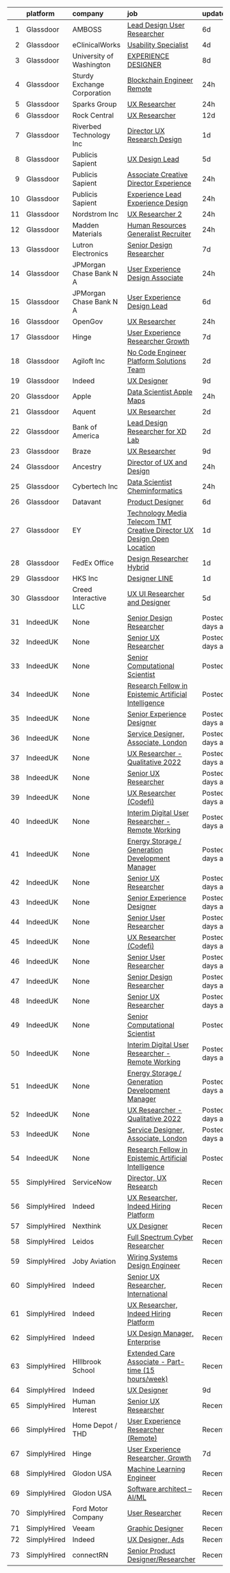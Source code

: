 

|    | platform    | company                     | job                                                                                                                                                                                                                                                                                                                                                                                                                                                                                                                                                                                                                                                                                                                                                                                                                                                                                                                                                                                                                                                                                                                                                                                                                                                                                             | update_time      | location                  |
|---:|:------------|:----------------------------|:------------------------------------------------------------------------------------------------------------------------------------------------------------------------------------------------------------------------------------------------------------------------------------------------------------------------------------------------------------------------------------------------------------------------------------------------------------------------------------------------------------------------------------------------------------------------------------------------------------------------------------------------------------------------------------------------------------------------------------------------------------------------------------------------------------------------------------------------------------------------------------------------------------------------------------------------------------------------------------------------------------------------------------------------------------------------------------------------------------------------------------------------------------------------------------------------------------------------------------------------------------------------------------------------|:-----------------|:--------------------------|
|  1 | Glassdoor   | AMBOSS                      | [Lead Design   User Researcher](https://www.glassdoor.com/partner/jobListing.htm?pos=127&ao=1136043&s=58&guid=0000017e523fe666997d91910cf656ec&src=GD_JOB_AD&t=SR&vt=w&ea=1&cs=1_3af6d7f1&cb=1642057426927&jobListingId=1007548011176&jrtk=3-0-1fp93vplcu4lq801-1fp93vplnu2el800-c65361c018ccf8f4-)                                                                                                                                                                                                                                                                                                                                                                                                                                                                                                                                                                                                                                                                                                                                                                                                                                                                                                                                                                                             | 6d               | New York, NY              |
|  2 | Glassdoor   | eClinicalWorks              | [Usability Specialist](https://www.glassdoor.com/partner/jobListing.htm?pos=125&ao=1136043&s=58&guid=0000017e523fe666997d91910cf656ec&src=GD_JOB_AD&t=SR&vt=w&cs=1_4c431acf&cb=1642057426927&jobListingId=1007552386628&jrtk=3-0-1fp93vplcu4lq801-1fp93vplnu2el800-71cf80888b31d501-)                                                                                                                                                                                                                                                                                                                                                                                                                                                                                                                                                                                                                                                                                                                                                                                                                                                                                                                                                                                                           | 4d               | Westborough, MA           |
|  3 | Glassdoor   | University of Washington    | [EXPERIENCE DESIGNER](https://www.glassdoor.com/partner/jobListing.htm?pos=111&ao=1136043&s=58&guid=0000017e523fe666997d91910cf656ec&src=GD_JOB_AD&t=SR&vt=w&cs=1_46f35928&cb=1642057426922&jobListingId=1007542813529&jrtk=3-0-1fp93vplcu4lq801-1fp93vplnu2el800-a96dbf157b1ef8b9-)                                                                                                                                                                                                                                                                                                                                                                                                                                                                                                                                                                                                                                                                                                                                                                                                                                                                                                                                                                                                            | 8d               | Seattle, WA               |
|  4 | Glassdoor   | Sturdy Exchange Corporation | [Blockchain Engineer  Remote ](https://www.glassdoor.com/partner/jobListing.htm?pos=129&ao=1136043&s=58&guid=0000017e523fe666997d91910cf656ec&src=GD_JOB_AD&t=SR&vt=w&ea=1&cs=1_78058c14&cb=1642057426927&jobListingId=1007565094155&jrtk=3-0-1fp93vplcu4lq801-1fp93vplnu2el800-2d5039d2d9b14812-)                                                                                                                                                                                                                                                                                                                                                                                                                                                                                                                                                                                                                                                                                                                                                                                                                                                                                                                                                                                              | 24h              | Remote                    |
|  5 | Glassdoor   | Sparks Group                | [UX Researcher](https://www.glassdoor.com/partner/jobListing.htm?pos=107&ao=1110586&s=58&guid=0000017e523fe666997d91910cf656ec&src=GD_JOB_AD&t=SR&vt=w&cs=1_c4583351&cb=1642057426922&jobListingId=1007563684599&cpc=48B9F4758953335C&jrtk=3-0-1fp93vplcu4lq801-1fp93vplnu2el800-184223a7dce5ac4c--6NYlbfkN0CVbIAoVGlVV0muHIzlWY31dYj5hrVkKa7qBWZ-hZn3g-zWnitpxah_RyLopvrEJPKoLJh1QzIs13aGX31Fi3ArsbR89NmPLu2UIuhQHVwasappND4bnswjaFfyMjHNNVkN8LlTJey06hG18EbGb7sz9RK687gX_Dlk4zA_r2ZEcVn-M-pS0d11mGCh9mr58Nmm4zNIa2TKG2EkcaMN_SOqAVfkO1t09YTZZQp5bMi5frl1RyGzWKx9NYjA2ghxh_J_EZSTxMW4zhZjgn252OGDxuQQ1xXul2eriVS96DVlhktjLwY97V_SCmRAlVY-oMvSEeYHSIObtSZnW7n07CCRFphmkY0vVewHxKyRfepDaeFvjs4KLMMmfDCImaFESqn7KpSzAFb2MfWWLyv_JnublnTTsT7RqOJZY7dyzr1TN7Q9gdPXaDloFVBpcYGwt-vWcJ9terdHLXG-ANPB-EeB-6Z1ikX5JX8wnVVtOupYs5J-6IxcFfjS)                                                                                                                                                                                                                                                                                                                                                                                                                                                             | 24h              | Memphis, TN               |
|  6 | Glassdoor   | Rock Central                | [UX Researcher](https://www.glassdoor.com/partner/jobListing.htm?pos=101&ao=1110586&s=58&guid=0000017e523fe666997d91910cf656ec&src=GD_JOB_AD&t=SR&vt=w&cs=1_5847758e&cb=1642057426920&jobListingId=1007535811516&cpc=672A8611FAAE4E7A&jrtk=3-0-1fp93vplcu4lq801-1fp93vplnu2el800-efd8113c00cbf396--6NYlbfkN0D1gKYbjhnuLsLCCsuy6Da6jM-qXt-1-sWstwvcDeqOdG4rUB5T0Fg-_VT6QSyx-oBAJb3UoqiZ4OC0Q7EvcXYk9SCoUtNiMjp0X47c9Ms6kThETU25qECcKXEyiY7Izbjfl7y65tB706SKNoR27GDGbEQlNBmd5udnKpRF1E1BzTaUWsWhdFeGvU2XX1gN5TIAfvtGcaXE9vRNxGpfww_Y7pxXWgoeMFb54LJO9APvVQLFcQrMuoUzHggXRuJlahLY-MuyYJ5P4VzARO7faf8wMY3n8E4Wd5Olb0wCaiTqh9yBT_i1lqdn2ZBKtTLs6-KoLfs2i98Lmwnl9UCoupa6IglhbZbdtNRcH3RAnFuTyQVkI9urREIZUxp2KnqMuySZ17EzsJnimhBJzxjQVr0Iemy6VY4MVy3-4WyyisBmCKxRIAHAeeuJRKEHKNb85TzAknfhquhTPuU7K7f9r7Mkmlaa9enlVOeDsXooqPE1MGsd2yDtAOUMgWDFTFhVQazeChBu_ZhjtTAtUcJm4wNl)                                                                                                                                                                                                                                                                                                                                                                                                                             | 12d              | Michigan                  |
|  7 | Glassdoor   | Riverbed Technology  Inc    | [Director  UX Research   Design](https://www.glassdoor.com/partner/jobListing.htm?pos=113&ao=1136043&s=58&guid=0000017e523fe666997d91910cf656ec&src=GD_JOB_AD&t=SR&vt=w&cs=1_d22e59a4&cb=1642057426922&jobListingId=1007559477203&jrtk=3-0-1fp93vplcu4lq801-1fp93vplnu2el800-81ee9083b771f14a-)                                                                                                                                                                                                                                                                                                                                                                                                                                                                                                                                                                                                                                                                                                                                                                                                                                                                                                                                                                                                 | 1d               | Austin, TX                |
|  8 | Glassdoor   | Publicis Sapient            | [UX Design Lead](https://www.glassdoor.com/partner/jobListing.htm?pos=117&ao=1136043&s=58&guid=0000017e523fe666997d91910cf656ec&src=GD_JOB_AD&t=SR&vt=w&cs=1_4f817edf&cb=1642057426923&jobListingId=1007551919566&jrtk=3-0-1fp93vplcu4lq801-1fp93vplnu2el800-c4a4b3c03f942954-)                                                                                                                                                                                                                                                                                                                                                                                                                                                                                                                                                                                                                                                                                                                                                                                                                                                                                                                                                                                                                 | 5d               | New York, NY              |
|  9 | Glassdoor   | Publicis Sapient            | [Associate Creative Director Experience](https://www.glassdoor.com/partner/jobListing.htm?pos=130&ao=1136043&s=58&guid=0000017e523fe666997d91910cf656ec&src=GD_JOB_AD&t=SR&vt=w&cs=1_8df51b5f&cb=1642057426927&jobListingId=1007565075901&jrtk=3-0-1fp93vplcu4lq801-1fp93vplnu2el800-ea94d60c4d251aa8-)                                                                                                                                                                                                                                                                                                                                                                                                                                                                                                                                                                                                                                                                                                                                                                                                                                                                                                                                                                                         | 24h              | Washington, DC            |
| 10 | Glassdoor   | Publicis Sapient            | [Experience Lead Experience Design](https://www.glassdoor.com/partner/jobListing.htm?pos=115&ao=1136043&s=58&guid=0000017e523fe666997d91910cf656ec&src=GD_JOB_AD&t=SR&vt=w&cs=1_2288606e&cb=1642057426922&jobListingId=1007565075977&jrtk=3-0-1fp93vplcu4lq801-1fp93vplnu2el800-820e8d2f1c678ae2-)                                                                                                                                                                                                                                                                                                                                                                                                                                                                                                                                                                                                                                                                                                                                                                                                                                                                                                                                                                                              | 24h              | Washington, DC            |
| 11 | Glassdoor   | Nordstrom Inc               | [UX Researcher 2](https://www.glassdoor.com/partner/jobListing.htm?pos=114&ao=1136043&s=58&guid=0000017e523fe666997d91910cf656ec&src=GD_JOB_AD&t=SR&vt=w&cs=1_6d889bd7&cb=1642057426922&jobListingId=1007564157205&jrtk=3-0-1fp93vplcu4lq801-1fp93vplnu2el800-93d15ee5e6497cb5-)                                                                                                                                                                                                                                                                                                                                                                                                                                                                                                                                                                                                                                                                                                                                                                                                                                                                                                                                                                                                                | 24h              | Madison, WI               |
| 12 | Glassdoor   | Madden Materials            | [Human Resources Generalist Recruiter](https://www.glassdoor.com/partner/jobListing.htm?pos=106&ao=1110586&s=58&guid=0000017e523fe666997d91910cf656ec&src=GD_JOB_AD&t=SR&vt=w&ea=1&cs=1_80bb777e&cb=1642057426922&jobListingId=1007562775772&cpc=6193B0C32834B022&jrtk=3-0-1fp93vplcu4lq801-1fp93vplnu2el800-a5be6dee7a83150e--6NYlbfkN0ACu_hgM4mYOpGjE6TXudS1eLEYdlotK5aSiNrSIRlNji8Bwr87daNNDrAMnJJrH5jd6xDbdysst0rCzN_v6vWTbnl4HZCyw74mncoHnPZUyUlrSmjd-D8qjhOPEv6wzSq15zOYSxJ2NkLulsXkAyEm6Oesm2gXvf0mHcj8gektbs4zgztpwKyDFuKisonqL6ao0c2x4ficQ06sYeh2UrP_IEmvTWXHBuCsTq7RQc_gYpFv2TyzjKzNACDDdPSjglNNgrWLstzf2cKoMeFCdzR5rFajmJH3RIWjtDaqPm4P6STDkzaBNbj5blmicuN2pPIP3lx1Wpr25r420jEMf7yistCaBM7IZiQlJlVquVs0bIARG8uAQBDVCznKtTcFK4eX2lSsDSJUW00vFaVYChd4tTwtVGahFtUT0B7yO1cHK48JrK7OlSvc3hpdnRwvc5nhDVMeBt8sscrzKMyQG6HbCKkdlC2DIvhLZbhkGne8uIkPp_TRisoX)                                                                                                                                                                                                                                                                                                                                                                                                                                 | 24h              | San Antonio, TX           |
| 13 | Glassdoor   | Lutron Electronics          | [Senior Design Researcher](https://www.glassdoor.com/partner/jobListing.htm?pos=103&ao=1110586&s=58&guid=0000017e523fe666997d91910cf656ec&src=GD_JOB_AD&t=SR&vt=w&cs=1_7a299f27&cb=1642057426921&jobListingId=1007545667342&cpc=59DF70BB7E75A6DF&jrtk=3-0-1fp93vplcu4lq801-1fp93vplnu2el800-aa5a6d27452f24e1--6NYlbfkN0BX2EqfExpUanrRnftN7CNDLax45vH8WZksnYfBRugcBob_J_pmiuZbL7x4cQfXrHaSsAnyw_ytxsTRtPiWOEmia63VMmc2-thuzN-sEFnHIzSVzMPJkUFfKg2iq3yszPdIjIck5gqwl1az3pdsHcPhKT3Tsc-9nAKUfw-JPDzRm4NSV-UWg6ABTg9FnRkheFQeev0x0PANMvZlXX9IAp5-mApSpFHC8TV19YK-3rYzOQLwpqNrTvXPbLzXpxlniGj3tycEyrAJ9vegY-dxJBD56sVgy-U0LCwPAL43PqOswBVdIe5uWcrBH_xbVII-B_YmDcOCjaw5xUHkxG5O1caSgvHZirFRQw6gI-XPwlf2IP5VJfhS5-euX3GjpJesOD7McaRibfFMGLXhBz07REhlREaar9xYFPqj0ZjIKxpG0urjuEUoCZO4M_ZqtZCiHlgYEPV3IWZg-byPOb739raT)                                                                                                                                                                                                                                                                                                                                                                                                                                                                                  | 7d               | Coopersburg, PA           |
| 14 | Glassdoor   | JPMorgan Chase Bank  N A    | [User Experience Design Associate](https://www.glassdoor.com/partner/jobListing.htm?pos=121&ao=1136043&s=58&guid=0000017e523fe666997d91910cf656ec&src=GD_JOB_AD&t=SR&vt=w&cs=1_c550d9fa&cb=1642057426926&jobListingId=1007561929859&jrtk=3-0-1fp93vplcu4lq801-1fp93vplnu2el800-00d7ca07ca8cec8c-)                                                                                                                                                                                                                                                                                                                                                                                                                                                                                                                                                                                                                                                                                                                                                                                                                                                                                                                                                                                               | 24h              | Columbus, OH              |
| 15 | Glassdoor   | JPMorgan Chase Bank  N A    | [User Experience Design Lead](https://www.glassdoor.com/partner/jobListing.htm?pos=128&ao=1136043&s=58&guid=0000017e523fe666997d91910cf656ec&src=GD_JOB_AD&t=SR&vt=w&cs=1_874b9864&cb=1642057426927&jobListingId=1007547034838&jrtk=3-0-1fp93vplcu4lq801-1fp93vplnu2el800-fadc7fcd489c43f5-)                                                                                                                                                                                                                                                                                                                                                                                                                                                                                                                                                                                                                                                                                                                                                                                                                                                                                                                                                                                                    | 6d               | Columbus, OH              |
| 16 | Glassdoor   | OpenGov                     | [UX Researcher](https://www.glassdoor.com/partner/jobListing.htm?pos=126&ao=1136043&s=58&guid=0000017e523fe666997d91910cf656ec&src=GD_JOB_AD&t=SR&vt=w&cs=1_3d206449&cb=1642057426927&jobListingId=1007563265912&jrtk=3-0-1fp93vplcu4lq801-1fp93vplnu2el800-e641285eb4e63aca-)                                                                                                                                                                                                                                                                                                                                                                                                                                                                                                                                                                                                                                                                                                                                                                                                                                                                                                                                                                                                                  | 24h              | Remote                    |
| 17 | Glassdoor   | Hinge                       | [User Experience Researcher  Growth](https://www.glassdoor.com/partner/jobListing.htm?pos=109&ao=1136043&s=58&guid=0000017e523fe666997d91910cf656ec&src=GD_JOB_AD&t=SR&vt=w&cs=1_a7931a46&cb=1642057426922&jobListingId=1007546517539&jrtk=3-0-1fp93vplcu4lq801-1fp93vplnu2el800-a04c4c02b58217d0-)                                                                                                                                                                                                                                                                                                                                                                                                                                                                                                                                                                                                                                                                                                                                                                                                                                                                                                                                                                                             | 7d               | New York, NY              |
| 18 | Glassdoor   | Agiloft  Inc                | [No Code Engineer   Platform Solutions Team](https://www.glassdoor.com/partner/jobListing.htm?pos=110&ao=1110586&s=58&guid=0000017e523fe666997d91910cf656ec&src=GD_JOB_AD&t=SR&vt=w&ea=1&cs=1_1c0a4552&cb=1642057426922&jobListingId=1007557680177&cpc=451933188B21919D&jrtk=3-0-1fp93vplcu4lq801-1fp93vplnu2el800-f8a83cc613e2d1ae--6NYlbfkN0CAWfis36FssbBKNUsfcwAMCO2LgOD9nxtrVsRgqhUcKrCcREGEXtr7BxwZToPy9Z1cdB8qzn77HMgAK8CBuKMZdV8PSzIsc0L3I9cB4skCZFWhEBZYKxxTMGBx-B7vKHjhKhdfQ0sbVaeXL_8gJBkHuO0gn7jM_zNRRA9qFL6z4sIaATqPdNOszcIc2_eMCNECbqZpa04B8EkUVD2kOaPQEEr8gKdZCuk96o656tMhn5OXiyuXJYOHDYJgCfek1x8QJpauZkqZ_pojHcJKXfjCPFZ6JvIwxh63W0gbA6q5Hm-iGIFtfal7qrD-vMssMr1lKWcuiDSjK4rKP06Xs4BDo1JkW0Oz6s4zRXsNF05r_gUXqqrizfBHKWc1AjofxSZblOl-jXr90XE_6lU6pkn01IjGuo-xa3lMz4VH4em4dvIMZoJpTP0PT8CptuyVYw7kePBgck2xA-qwKwu-GZo8roL_4q1BuXn6cTA_7cG87oV-gfBpJMne)                                                                                                                                                                                                                                                                                                                                                                                                                           | 2d               | Chicago, IL               |
| 19 | Glassdoor   | Indeed                      | [UX Designer](https://www.glassdoor.com/partner/jobListing.htm?pos=105&ao=1110586&s=58&guid=0000017e523fe666997d91910cf656ec&src=GD_JOB_AD&t=SR&vt=w&cs=1_c110cfdb&cb=1642057426921&jobListingId=1007539810873&cpc=32EE424DE2B657EB&jrtk=3-0-1fp93vplcu4lq801-1fp93vplnu2el800-d3d5b4091851a2a4--6NYlbfkN0CiRNM7CVr8YueLFKlzwbFWI0o7IjV438l4sVrvKZ0flj37geW1YDBjvjoFFx9B8OiGNc48x-W6UmkXcSSo3_xm9qCDzqfVcUHCsZwbBwwsBmJQXzu3GOFEegAmh2iV3W3-QD2S3l_hLb7Rvbg36fbPey_RumStvbXWhp_A3tNP7P-OttpXb2d8HTg7jFOJhuJeFoYYvqZ2CaDflAngx2AXguEKhBE-k-98_zadjTJOu3QEGU7_UCfarcJSugomjl4Pzi3N_Vx5MgBMn_-6s4ntdFdzb5xIFqdsGZSmVXJDuUC2sUK9FYwZg7wqyLCzWSfsQcnivYcZZa3zo3hpGXehYxChF9isySNd7R5h6Gd0_55saYAsGZixstz4O5cWL21hJ8kA-fqXEREGxFAxxJEWJ3Zgu1HJIck_VfAG3aUr3mw5S5P1Ift3VWS4ZmRhQB2ZKrvnpGlzj6O7HLpgX_-AaUvMOqC02BxX9STCEfRxtMaKVc8QLjm7hNTSjrWCN3A%3D)                                                                                                                                                                                                                                                                                                                                                                                                                                                 | 9d               | Remote                    |
| 20 | Glassdoor   | Apple                       | [Data Scientist   Apple Maps](https://www.glassdoor.com/partner/jobListing.htm?pos=108&ao=1110586&s=58&guid=0000017e523fe666997d91910cf656ec&src=GD_JOB_AD&t=SR&vt=w&cs=1_5c10c20f&cb=1642057426922&jobListingId=1007562961865&cpc=9908D8D4413DBB8A&jrtk=3-0-1fp93vplcu4lq801-1fp93vplnu2el800-169725c38b8dca8a--6NYlbfkN0BvKrLyj5gPmtZO9T8euul8TCxuuKNOtzRJOomxnwSEodTz2Bc-sPZl1dBMH13w-jPkzxoI1qJiF9dGSESEW2HyL5TxUM3I0BBbpzvxphHqbv1mIoGLIjdn_muGM8ZpzR3po6ww_eQZvdhdKTaYB878B7SZESmWPDcdSog7vM8SJtu4sNbUsS4PXEjhqhX04cD9by8fxtnuJu_Fz7Qwfxip3tCqB-4euOTYQXJDYUNCK9s8Bd8Q46hwdo3rfkE8bBGezzD7HAaH3M5m6-j3T-faCZOMV8fDXRJ43rBejpKprVNXXChsWRWO7-_3oBM-HHS7339WyQPF_1c4TMunjItjhSdztMtSmSysWZQ92bPwyTL14CFaKeSV-sTwAToNtkk5cnsfPblRxgz2YTppicLCy7OiyYAsjd_Pe0y5ajwScWuvWT3-dfosr6Z2HDTxs_1XOybh_1KMzcGl4Ef536pZGi32LAjJz-rBPDvgVkOBjxTqP0sw2-PL-GAJqSi29LkdWazC4p30YvkSegiTjnYAnWQ8VjW5q0LO8FTeipgVdU057fyHiHN4eKH_2XyJd1zdRxflxTHS3a7GbZjUga4V50tY_9DggYkwjHsXB_pN_sBKK7dIgM2VQjS-u8J9fbV1Y87-FHJdyWydDNFsfU-_OYwx27JYPoo8fm4eU8Sh3Ll7F6p5IQaEd2Ku2qZB7g2AU_R_rTDvMLexfAf1NVmvAp_2UkMasRs2YnYA9oeGAB0WQ_q55kysZzOfcntGcmNutPLPd2vr2agYBN3TJ56x3p4NlZr0wwvQlSYwwirXvHmF2NpQneFbJnoJHQ0WyaOJ9ktsr8h_JfchH_QQ9GOTwJ5EvansnZA1hveTPCrYMdCPiI29zqqvu6P6KthSegPdOrTLcUmj3cIaQDQVt1nr1Jc-Gk4i-2Y%3D) | 24h              | Seattle, WA               |
| 21 | Glassdoor   | Aquent                      | [UX Researcher](https://www.glassdoor.com/partner/jobListing.htm?pos=104&ao=1110586&s=58&guid=0000017e523fe666997d91910cf656ec&src=GD_JOB_AD&t=SR&vt=w&cs=1_4877df1e&cb=1642057426921&jobListingId=1007558056613&cpc=44CD5376B8534B8F&jrtk=3-0-1fp93vplcu4lq801-1fp93vplnu2el800-5a95e8103e987549--6NYlbfkN0DMrcEu7yrtATojKJA7cEzGQ3FdRGWLh0CZQInL4ECGI52ZyweAoyPmCtFqMPvTg61c8tyjDrMHE42n8nTrA7sqDXccCLOaLGWJIy8k54y35xZWFueXbs2lXQZhDuWA7xJjxW6tOiW0qoMlzfk0FddtZsdDwQ30gsbAGQFnBoIQVw-6JuWEvLz2Zpe0RfZ3yPsDnB5djS12WCbJFPKgatdL0jxYNvRdglW0nO3mwEZju9urXQt63SBkFWJFyCZyMHVCaFSmM67rxl_awhdNR-SL9Q0MbVW5D-L-4L10bIVRpDs4dRlbonqk5rN23L7b_vuTe4pKcMS6_vNC4CES9tb0x7FWAJDR8tH8LjKqKoFU5Sn6pob4MXXXkMKbNvH3zY-YwSAaLcHW264Qu9jRSKhSd1532Uz3c9pV5PX4rRAkJpPSSVkUGEFVtZ-PRj0ZMJo%3D)                                                                                                                                                                                                                                                                                                                                                                                                                                                                                                               | 2d               | Remote                    |
| 22 | Glassdoor   | Bank of America             | [Lead Design Researcher for XD Lab](https://www.glassdoor.com/partner/jobListing.htm?pos=118&ao=1136043&s=58&guid=0000017e523fe666997d91910cf656ec&src=GD_JOB_AD&t=SR&vt=w&cs=1_4fc2fd56&cb=1642057426923&jobListingId=1007556987378&jrtk=3-0-1fp93vplcu4lq801-1fp93vplnu2el800-d00c4a61e308e89a-)                                                                                                                                                                                                                                                                                                                                                                                                                                                                                                                                                                                                                                                                                                                                                                                                                                                                                                                                                                                              | 2d               | San Francisco, CA         |
| 23 | Glassdoor   | Braze                       | [UX Researcher](https://www.glassdoor.com/partner/jobListing.htm?pos=123&ao=1136043&s=58&guid=0000017e523fe666997d91910cf656ec&src=GD_JOB_AD&t=SR&vt=w&ea=1&cs=1_9a41e548&cb=1642057426926&jobListingId=1007540561700&jrtk=3-0-1fp93vplcu4lq801-1fp93vplnu2el800-6490dacdccc42027-)                                                                                                                                                                                                                                                                                                                                                                                                                                                                                                                                                                                                                                                                                                                                                                                                                                                                                                                                                                                                             | 9d               | San Francisco, CA         |
| 24 | Glassdoor   | Ancestry                    | [Director of UX and Design](https://www.glassdoor.com/partner/jobListing.htm?pos=120&ao=1136043&s=58&guid=0000017e523fe666997d91910cf656ec&src=GD_JOB_AD&t=SR&vt=w&cs=1_3620ff5c&cb=1642057426926&jobListingId=1007564158817&jrtk=3-0-1fp93vplcu4lq801-1fp93vplnu2el800-e85f3e2a267ccc34-)                                                                                                                                                                                                                                                                                                                                                                                                                                                                                                                                                                                                                                                                                                                                                                                                                                                                                                                                                                                                      | 24h              | San Francisco, CA         |
| 25 | Glassdoor   | Cybertech Inc               | [Data Scientist  Cheminformatics ](https://www.glassdoor.com/partner/jobListing.htm?pos=112&ao=1136043&s=58&guid=0000017e523fe666997d91910cf656ec&src=GD_JOB_AD&t=SR&vt=w&ea=1&cs=1_d3c5f795&cb=1642057426922&jobListingId=1007562143477&jrtk=3-0-1fp93vplcu4lq801-1fp93vplnu2el800-e4e07366a6f2ec1a-)                                                                                                                                                                                                                                                                                                                                                                                                                                                                                                                                                                                                                                                                                                                                                                                                                                                                                                                                                                                          | 24h              | Boston, MA                |
| 26 | Glassdoor   | Datavant                    | [Product Designer](https://www.glassdoor.com/partner/jobListing.htm?pos=119&ao=1136043&s=58&guid=0000017e523fe666997d91910cf656ec&src=GD_JOB_AD&t=SR&vt=w&cs=1_fef2db49&cb=1642057426923&jobListingId=1007548814302&jrtk=3-0-1fp93vplcu4lq801-1fp93vplnu2el800-95b1e9423143b837-)                                                                                                                                                                                                                                                                                                                                                                                                                                                                                                                                                                                                                                                                                                                                                                                                                                                                                                                                                                                                               | 6d               | California                |
| 27 | Glassdoor   | EY                          | [Technology  Media   Telecom   TMT   Creative Director  UX Design    Open Location](https://www.glassdoor.com/partner/jobListing.htm?pos=102&ao=1110586&s=58&guid=0000017e523fe666997d91910cf656ec&src=GD_JOB_AD&t=SR&vt=w&cs=1_f47884c7&cb=1642057426920&jobListingId=1007560097706&cpc=8AC01DCC8FF2DC38&jrtk=3-0-1fp93vplcu4lq801-1fp93vplnu2el800-922475f50093ee84--6NYlbfkN0ApfQGixEmYPQTkQXP0wBRsoKpWjLdaGQnIvuJEWvkrLc8Gv66pytalQuFc5j4iMy9c2QTI21BPXEtiT_LVRbdNFTdafPG7LxBbFSAAmtUNCcNovPtWLeJ_WKwFtUwApyyQ4bwuZc_2yWbQ4vvWlLsMK97pjv0S5rx5uj2IGjH6diymYl44u5hJRmStP8DaTNiCOkNzpXZdY0lpsGF1lrTKBW9gwKXjTPUH_G5aValdL4Cn5I8oIrnTJ3JV5dkO4egmTL-ZjWCMLZaG-7wO3H6frMlaltlcWLW4YVlOwC3uuFfiFNyRZZX2B5IM02z3aWQDckuZAFisDF5I_MjIcyC0PM9nnV_7MpBhae5Ja70u9DFYfawxR552W6608qlfxGDm5E5bkNw8ZrmtxWC3YoAQJ6u-myqeLiSq3ElFZbHok8WrdzvszTNt4QpA9nrNJ5G9edS1h9tKnINBfEqpt6xNXUZNic2UZocvYZLDGlHMPEEbXMq73Ht_VCgV0n3emX_QXErAkhdKBL4fuMU5oKaXSpQLBR6hwmmnP7EG8eMrXUCPN0lluKfZGpgsv94k2kN9cTajoq-ka43shdiXQnumDYywTVPIcXZulbhmwhl1YaC5TswAXmNAIldTPsI4q1kMihaSAvzu_cqjGAabPdPw_cOpmbyGHZiuQWefxxPvk2Kt2CBfxhxH)                                                                                                                                                                                         | 1d               | Philadelphia, PA          |
| 28 | Glassdoor   | FedEx Office                | [Design Researcher   Hybrid](https://www.glassdoor.com/partner/jobListing.htm?pos=122&ao=1136043&s=58&guid=0000017e523fe666997d91910cf656ec&src=GD_JOB_AD&t=SR&vt=w&cs=1_dec0c6bb&cb=1642057426926&jobListingId=1007560352120&jrtk=3-0-1fp93vplcu4lq801-1fp93vplnu2el800-905be7e6471aa628-)                                                                                                                                                                                                                                                                                                                                                                                                                                                                                                                                                                                                                                                                                                                                                                                                                                                                                                                                                                                                     | 1d               | Plano, TX                 |
| 29 | Glassdoor   | HKS  Inc                    | [Designer   LINE](https://www.glassdoor.com/partner/jobListing.htm?pos=116&ao=1136043&s=58&guid=0000017e523fe666997d91910cf656ec&src=GD_JOB_AD&t=SR&vt=w&cs=1_5425fa8f&cb=1642057426923&jobListingId=1007561349962&jrtk=3-0-1fp93vplcu4lq801-1fp93vplnu2el800-e222c613407c9249-)                                                                                                                                                                                                                                                                                                                                                                                                                                                                                                                                                                                                                                                                                                                                                                                                                                                                                                                                                                                                                | 1d               | Los Angeles, CA           |
| 30 | Glassdoor   | Creed Interactive LLC       | [UX UI Researcher and Designer](https://www.glassdoor.com/partner/jobListing.htm?pos=124&ao=1136043&s=58&guid=0000017e523fe666997d91910cf656ec&src=GD_JOB_AD&t=SR&vt=w&ea=1&cs=1_49cc20f5&cb=1642057426926&jobListingId=1007551962793&jrtk=3-0-1fp93vplcu4lq801-1fp93vplnu2el800-74ca34c98c71d896-)                                                                                                                                                                                                                                                                                                                                                                                                                                                                                                                                                                                                                                                                                                                                                                                                                                                                                                                                                                                             | 5d               | Saint Paul, MN            |
| 31 | IndeedUK    | None                        | [Senior Design Researcher](https://uk.indeed.com/rc/clk?jk=a79c7c39c6699827&fccid=0b3564a667f52b8b&vjs=3)                                                                                                                                                                                                                                                                                                                                                                                                                                                                                                                                                                                                                                                                                                                                                                                                                                                                                                                                                                                                                                                                                                                                                                                       | Posted6 days ago | London                    |
| 32 | IndeedUK    | None                        | [Senior UX Researcher](https://uk.indeed.com/rc/clk?jk=37e8452a72570481&fccid=71d9b918578c004a&vjs=3)                                                                                                                                                                                                                                                                                                                                                                                                                                                                                                                                                                                                                                                                                                                                                                                                                                                                                                                                                                                                                                                                                                                                                                                           | Posted7 days ago | London•Temporarily Remote |
| 33 | IndeedUK    | None                        | [Senior Computational Scientist](https://uk.indeed.com/rc/clk?jk=5311d84c7bebf1d1&fccid=003656df63cede32&vjs=3)                                                                                                                                                                                                                                                                                                                                                                                                                                                                                                                                                                                                                                                                                                                                                                                                                                                                                                                                                                                                                                                                                                                                                                                 | PostedToday      | Cambridge CB21 6GH        |
| 34 | IndeedUK    | None                        | [Research Fellow in Epistemic Artificial Intelligence](https://uk.indeed.com/rc/clk?jk=1a4c0749df5b71db&fccid=175c5cc9a5611d25&vjs=3)                                                                                                                                                                                                                                                                                                                                                                                                                                                                                                                                                                                                                                                                                                                                                                                                                                                                                                                                                                                                                                                                                                                                                           | PostedToday      | Wheatley                  |
| 35 | IndeedUK    | None                        | [Senior Experience Designer](https://uk.indeed.com/rc/clk?jk=5cd2faa823c0af37&fccid=532afac41b2663f7&vjs=3)                                                                                                                                                                                                                                                                                                                                                                                                                                                                                                                                                                                                                                                                                                                                                                                                                                                                                                                                                                                                                                                                                                                                                                                     | Posted2 days ago | Newcastle upon Tyne       |
| 36 | IndeedUK    | None                        | [Service Designer, Associate, London](https://uk.indeed.com/rc/clk?jk=faf9d668b89c7fa9&fccid=aaf3b433897ea465&vjs=3)                                                                                                                                                                                                                                                                                                                                                                                                                                                                                                                                                                                                                                                                                                                                                                                                                                                                                                                                                                                                                                                                                                                                                                            | Posted7 days ago | London                    |
| 37 | IndeedUK    | None                        | [UX Researcher - Qualitative 2022](https://uk.indeed.com/rc/clk?jk=3f72e6a5266610f4&fccid=ba07516c418dda52&vjs=3)                                                                                                                                                                                                                                                                                                                                                                                                                                                                                                                                                                                                                                                                                                                                                                                                                                                                                                                                                                                                                                                                                                                                                                               | Posted5 days ago | Remote                    |
| 38 | IndeedUK    | None                        | [Senior UX Researcher](https://uk.indeed.com/company/Mind-Gym/jobs/Senior-Ux-Researcher-8151ddac1bd2e98b?fccid=8dea56735460bc4d&vjs=3)                                                                                                                                                                                                                                                                                                                                                                                                                                                                                                                                                                                                                                                                                                                                                                                                                                                                                                                                                                                                                                                                                                                                                          | Posted6 days ago | London                    |
| 39 | IndeedUK    | None                        | [UX Researcher (Codefi)](https://uk.indeed.com/rc/clk?jk=9ceb3ef300789fed&fccid=c3c98aa2beea188e&vjs=3)                                                                                                                                                                                                                                                                                                                                                                                                                                                                                                                                                                                                                                                                                                                                                                                                                                                                                                                                                                                                                                                                                                                                                                                         | Posted8 days ago | London•Remote             |
| 40 | IndeedUK    | None                        | [Interim Digital User Researcher - Remote Working](https://uk.indeed.com/rc/clk?jk=2ca5181c20756d6b&fccid=351f3b2c42e470ea&vjs=3)                                                                                                                                                                                                                                                                                                                                                                                                                                                                                                                                                                                                                                                                                                                                                                                                                                                                                                                                                                                                                                                                                                                                                               | Posted5 days ago | London•Remote             |
| 41 | IndeedUK    | None                        | [Energy Storage / Generation Development Manager](https://uk.indeed.com/rc/clk?jk=d860de19472532e4&fccid=3c40adb8832e77f0&vjs=3)                                                                                                                                                                                                                                                                                                                                                                                                                                                                                                                                                                                                                                                                                                                                                                                                                                                                                                                                                                                                                                                                                                                                                                | Posted7 days ago | London SE1 3LE+1 location |
| 42 | IndeedUK    | None                        | [Senior UX Researcher](https://uk.indeed.com/company/Mind-Gym/jobs/Senior-Ux-Researcher-8151ddac1bd2e98b?fccid=8dea56735460bc4d&vjs=3)                                                                                                                                                                                                                                                                                                                                                                                                                                                                                                                                                                                                                                                                                                                                                                                                                                                                                                                                                                                                                                                                                                                                                          | Posted6 days ago | London                    |
| 43 | IndeedUK    | None                        | [Senior Experience Designer](https://uk.indeed.com/rc/clk?jk=5cd2faa823c0af37&fccid=532afac41b2663f7&vjs=3)                                                                                                                                                                                                                                                                                                                                                                                                                                                                                                                                                                                                                                                                                                                                                                                                                                                                                                                                                                                                                                                                                                                                                                                     | Posted2 days ago | Newcastle upon Tyne       |
| 44 | IndeedUK    | None                        | [Senior User Researcher](https://uk.indeed.com/rc/clk?jk=a532108392794616&fccid=183f743ba0bb63ec&vjs=3)                                                                                                                                                                                                                                                                                                                                                                                                                                                                                                                                                                                                                                                                                                                                                                                                                                                                                                                                                                                                                                                                                                                                                                                         | Posted8 days ago | London E14 9FJ            |
| 45 | IndeedUK    | None                        | [UX Researcher (Codefi)](https://uk.indeed.com/rc/clk?jk=9ceb3ef300789fed&fccid=c3c98aa2beea188e&vjs=3)                                                                                                                                                                                                                                                                                                                                                                                                                                                                                                                                                                                                                                                                                                                                                                                                                                                                                                                                                                                                                                                                                                                                                                                         | Posted8 days ago | London•Remote             |
| 46 | IndeedUK    | None                        | [Senior User Researcher](https://uk.indeed.com/rc/clk?jk=a532108392794616&fccid=183f743ba0bb63ec&vjs=3)                                                                                                                                                                                                                                                                                                                                                                                                                                                                                                                                                                                                                                                                                                                                                                                                                                                                                                                                                                                                                                                                                                                                                                                         | Posted8 days ago | London E14 9FJ            |
| 47 | IndeedUK    | None                        | [Senior Design Researcher](https://uk.indeed.com/rc/clk?jk=a79c7c39c6699827&fccid=0b3564a667f52b8b&vjs=3)                                                                                                                                                                                                                                                                                                                                                                                                                                                                                                                                                                                                                                                                                                                                                                                                                                                                                                                                                                                                                                                                                                                                                                                       | Posted6 days ago | London                    |
| 48 | IndeedUK    | None                        | [Senior UX Researcher](https://uk.indeed.com/rc/clk?jk=37e8452a72570481&fccid=71d9b918578c004a&vjs=3)                                                                                                                                                                                                                                                                                                                                                                                                                                                                                                                                                                                                                                                                                                                                                                                                                                                                                                                                                                                                                                                                                                                                                                                           | Posted7 days ago | London•Temporarily Remote |
| 49 | IndeedUK    | None                        | [Senior Computational Scientist](https://uk.indeed.com/rc/clk?jk=5311d84c7bebf1d1&fccid=003656df63cede32&vjs=3)                                                                                                                                                                                                                                                                                                                                                                                                                                                                                                                                                                                                                                                                                                                                                                                                                                                                                                                                                                                                                                                                                                                                                                                 | PostedToday      | Cambridge CB21 6GH        |
| 50 | IndeedUK    | None                        | [Interim Digital User Researcher - Remote Working](https://uk.indeed.com/rc/clk?jk=2ca5181c20756d6b&fccid=351f3b2c42e470ea&vjs=3)                                                                                                                                                                                                                                                                                                                                                                                                                                                                                                                                                                                                                                                                                                                                                                                                                                                                                                                                                                                                                                                                                                                                                               | Posted5 days ago | London•Remote             |
| 51 | IndeedUK    | None                        | [Energy Storage / Generation Development Manager](https://uk.indeed.com/rc/clk?jk=d860de19472532e4&fccid=3c40adb8832e77f0&vjs=3)                                                                                                                                                                                                                                                                                                                                                                                                                                                                                                                                                                                                                                                                                                                                                                                                                                                                                                                                                                                                                                                                                                                                                                | Posted7 days ago | London SE1 3LE+1 location |
| 52 | IndeedUK    | None                        | [UX Researcher - Qualitative 2022](https://uk.indeed.com/rc/clk?jk=3f72e6a5266610f4&fccid=ba07516c418dda52&vjs=3)                                                                                                                                                                                                                                                                                                                                                                                                                                                                                                                                                                                                                                                                                                                                                                                                                                                                                                                                                                                                                                                                                                                                                                               | Posted5 days ago | Remote                    |
| 53 | IndeedUK    | None                        | [Service Designer, Associate, London](https://uk.indeed.com/rc/clk?jk=faf9d668b89c7fa9&fccid=aaf3b433897ea465&vjs=3)                                                                                                                                                                                                                                                                                                                                                                                                                                                                                                                                                                                                                                                                                                                                                                                                                                                                                                                                                                                                                                                                                                                                                                            | Posted7 days ago | London                    |
| 54 | IndeedUK    | None                        | [Research Fellow in Epistemic Artificial Intelligence](https://uk.indeed.com/rc/clk?jk=1a4c0749df5b71db&fccid=175c5cc9a5611d25&vjs=3)                                                                                                                                                                                                                                                                                                                                                                                                                                                                                                                                                                                                                                                                                                                                                                                                                                                                                                                                                                                                                                                                                                                                                           | PostedToday      | Wheatley                  |
| 55 | SimplyHired | ServiceNow                  | [Director, UX Research](https://www.simplyhired.com/job/ITEjdpN2-Vdpr2ZF96bn8z2oaW_SZewBc_jLIPgvEQviY32dUDo--w?q=generative+design)                                                                                                                                                                                                                                                                                                                                                                                                                                                                                                                                                                                                                                                                                                                                                                                                                                                                                                                                                                                                                                                                                                                                                             | Recently         | San Diego, CA             |
| 56 | SimplyHired | Indeed                      | [UX Researcher, Indeed Hiring Platform](https://www.simplyhired.com/job/iVSumyo0IBLd1a1Us29fYEa7E3WaY8GObSZy2ssoOSk8t7ZYhfw9ig?q=generative+design)                                                                                                                                                                                                                                                                                                                                                                                                                                                                                                                                                                                                                                                                                                                                                                                                                                                                                                                                                                                                                                                                                                                                             | Recently         | Remote                    |
| 57 | SimplyHired | Nexthink                    | [UX Designer](https://www.simplyhired.com/job/0s6gFfUVIxaYQymeJ1FWj-JRTrOddtjnQaFDV54O0gSedivUPqkCIA?q=generative+design)                                                                                                                                                                                                                                                                                                                                                                                                                                                                                                                                                                                                                                                                                                                                                                                                                                                                                                                                                                                                                                                                                                                                                                       | Recently         | Boston, MA                |
| 58 | SimplyHired | Leidos                      | [Full Spectrum Cyber Researcher](https://www.simplyhired.com/job/ejn5C6YNFKZ3C2xxngRsISMuxJPU9jLBwT2IDL2rMWg4LKDUoP1J4w?q=generative+design)                                                                                                                                                                                                                                                                                                                                                                                                                                                                                                                                                                                                                                                                                                                                                                                                                                                                                                                                                                                                                                                                                                                                                    | Recently         | Herndon, VA               |
| 59 | SimplyHired | Joby Aviation               | [Wiring Systems Design Engineer](https://www.simplyhired.com/job/l359YPb-Tozuvnf8PToBaJcN0qONlWnzWx4elKYImmmJ8KTlgg_7bw?q=generative+design)                                                                                                                                                                                                                                                                                                                                                                                                                                                                                                                                                                                                                                                                                                                                                                                                                                                                                                                                                                                                                                                                                                                                                    | Recently         | Santa Cruz, CA            |
| 60 | SimplyHired | Indeed                      | [Senior UX Researcher, International](https://www.simplyhired.com/job/4rbJc111tZ0M562bIvoRxp0Jxe3-OdSMrx_6OEdfHSRGeoCEX_zHyQ?q=generative+design)                                                                                                                                                                                                                                                                                                                                                                                                                                                                                                                                                                                                                                                                                                                                                                                                                                                                                                                                                                                                                                                                                                                                               | Recently         | Remote                    |
| 61 | SimplyHired | Indeed                      | [UX Researcher, Indeed Hiring Platform](https://www.simplyhired.com/job/iVSumyo0IBLd1a1Us29fYEa7E3WaY8GObSZy2ssoOSk8t7ZYhfw9ig?q=generative+design)                                                                                                                                                                                                                                                                                                                                                                                                                                                                                                                                                                                                                                                                                                                                                                                                                                                                                                                                                                                                                                                                                                                                             | Recently         | Remote                    |
| 62 | SimplyHired | Indeed                      | [UX Design Manager, Enterprise](https://www.simplyhired.com/job/quO0cdR_X_IKbh6ZV4H-BgfNBAOd9HGOY52SsrzdNEoysA2yYSYMQg?q=generative+design)                                                                                                                                                                                                                                                                                                                                                                                                                                                                                                                                                                                                                                                                                                                                                                                                                                                                                                                                                                                                                                                                                                                                                     | Recently         | Remote                    |
| 63 | SimplyHired | HIllbrook School            | [Extended Care Associate - Part-time (15 hours/week)](https://www.simplyhired.com/job/jNlNYnha96L1ZY1go1yCJUIyAtqfKSTSdROZw3uco5mOCHcA9veshA?q=generative+design)                                                                                                                                                                                                                                                                                                                                                                                                                                                                                                                                                                                                                                                                                                                                                                                                                                                                                                                                                                                                                                                                                                                               | Recently         | Los Gatos, CA             |
| 64 | SimplyHired | Indeed                      | [UX Designer](https://www.simplyhired.com/job/j1tXqHd8n4Vsu7-VCXvyzNRJqImMNtNOWZrLdLKMdKVpP7a2LM_Hnw?q=generative+design)                                                                                                                                                                                                                                                                                                                                                                                                                                                                                                                                                                                                                                                                                                                                                                                                                                                                                                                                                                                                                                                                                                                                                                       | 9d               | Remote                    |
| 65 | SimplyHired | Human Interest              | [Senior UX Researcher](https://www.simplyhired.com/job/qb9CUpXxC7-2cD3YrXgWbHCajzyMOJEHRZLprnqO4mCdX6f_2GBUDg?q=generative+design)                                                                                                                                                                                                                                                                                                                                                                                                                                                                                                                                                                                                                                                                                                                                                                                                                                                                                                                                                                                                                                                                                                                                                              | Recently         | California                |
| 66 | SimplyHired | Home Depot / THD            | [User Experience Researcher (Remote)](https://www.simplyhired.com/job/enGwfeAjWBf8UvujN71BQ4D4UwJdaa0A0Y65VxWdR2xgyswpEuhEJQ?q=generative+design)                                                                                                                                                                                                                                                                                                                                                                                                                                                                                                                                                                                                                                                                                                                                                                                                                                                                                                                                                                                                                                                                                                                                               | Recently         | Atlanta, GA               |
| 67 | SimplyHired | Hinge                       | [User Experience Researcher, Growth](https://www.simplyhired.com/job/Qc0r2NUI8VCxNZFewpu0JpbSOOE-hGpZUjNJ0hm53GpIDwPM7xDPtA?q=generative+design)                                                                                                                                                                                                                                                                                                                                                                                                                                                                                                                                                                                                                                                                                                                                                                                                                                                                                                                                                                                                                                                                                                                                                | 7d               | New York, NY              |
| 68 | SimplyHired | Glodon USA                  | [Machine Learning Engineer](https://www.simplyhired.com/job/SgF6jz-vuMa0vjkjCGiy73dzNhLzxt0HMKT9usBkrzLcVgla5kpwXQ?q=generative+design)                                                                                                                                                                                                                                                                                                                                                                                                                                                                                                                                                                                                                                                                                                                                                                                                                                                                                                                                                                                                                                                                                                                                                         | Recently         | Sunnyvale, CA             |
| 69 | SimplyHired | Glodon USA                  | [Software architect – AI/ML](https://www.simplyhired.com/job/82DXwGvlViA8MiuhLuQGwMmhW0vcA9t-meGBb5fLGJpoWGPkC3y3aQ?q=generative+design)                                                                                                                                                                                                                                                                                                                                                                                                                                                                                                                                                                                                                                                                                                                                                                                                                                                                                                                                                                                                                                                                                                                                                        | Recently         | United States             |
| 70 | SimplyHired | Ford Motor Company          | [User Researcher](https://www.simplyhired.com/job/QzxGWQRin_g016ejM_dE6ezkLniFl7-B5-YKb0TJlV4Ctz8APadh-w?q=generative+design)                                                                                                                                                                                                                                                                                                                                                                                                                                                                                                                                                                                                                                                                                                                                                                                                                                                                                                                                                                                                                                                                                                                                                                   | Recently         | Dearborn, MI              |
| 71 | SimplyHired | Veeam                       | [Graphic Designer](https://www.simplyhired.com/job/qN2kjU17hMOP8QUqQU086k4DzsanGV3qYqOAxMwSKv3p_6AHFBJN0A?q=generative+design)                                                                                                                                                                                                                                                                                                                                                                                                                                                                                                                                                                                                                                                                                                                                                                                                                                                                                                                                                                                                                                                                                                                                                                  | Recently         | Alpharetta, GA            |
| 72 | SimplyHired | Indeed                      | [UX Designer, Ads](https://www.simplyhired.com/job/zny_5dV6gUtH48nUpTBC0ebWye6QDrsScPOPAAHm4momqygRz--dgA?q=generative+design)                                                                                                                                                                                                                                                                                                                                                                                                                                                                                                                                                                                                                                                                                                                                                                                                                                                                                                                                                                                                                                                                                                                                                                  | Recently         | Remote                    |
| 73 | SimplyHired | connectRN                   | [Senior Product Designer/Researcher](https://www.simplyhired.com/job/xxmJ-pA9GKdxX92WV9yLH6e89uSPefgF8Mftux6GFxpJ6PT5ucnQYg?q=generative+design)                                                                                                                                                                                                                                                                                                                                                                                                                                                                                                                                                                                                                                                                                                                                                                                                                                                                                                                                                                                                                                                                                                                                                | Recently         | Waltham, MA               |